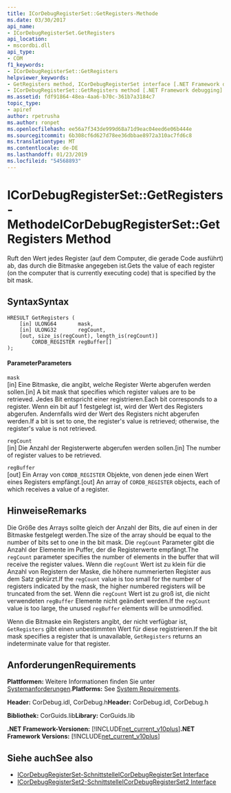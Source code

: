 ```yaml
---
title: ICorDebugRegisterSet::GetRegisters-Methode
ms.date: 03/30/2017
api_name:
- ICorDebugRegisterSet.GetRegisters
api_location:
- mscordbi.dll
api_type:
- COM
f1_keywords:
- ICorDebugRegisterSet::GetRegisters
helpviewer_keywords:
- GetRegisters method, ICorDebugRegisterSet interface [.NET Framework debugging]
- ICorDebugRegisterSet::GetRegisters method [.NET Framework debugging]
ms.assetid: fdf91864-48ea-4aa6-b70c-361b7a3184c7
topic_type:
- apiref
author: rpetrusha
ms.author: ronpet
ms.openlocfilehash: ee56a7f343de999d68a71d9eac04eed6e06b444e
ms.sourcegitcommit: 6b308cf6d627d78ee36dbbae8972a310ac7fd6c8
ms.translationtype: MT
ms.contentlocale: de-DE
ms.lasthandoff: 01/23/2019
ms.locfileid: "54568893"
---
```

# <a name="icordebugregistersetgetregisters-method"></a><span data-ttu-id="dfaa7-102">ICorDebugRegisterSet::GetRegisters-Methode</span><span class="sxs-lookup"><span data-stu-id="dfaa7-102">ICorDebugRegisterSet::GetRegisters Method</span></span>
<span data-ttu-id="dfaa7-103">Ruft den Wert jedes Register (auf dem Computer, die gerade Code ausführt) ab, das durch die Bitmaske angegeben ist.</span><span class="sxs-lookup"><span data-stu-id="dfaa7-103">Gets the value of each register (on the computer that is currently executing code) that is specified by the bit mask.</span></span>  
  
## <a name="syntax"></a><span data-ttu-id="dfaa7-104">Syntax</span><span class="sxs-lookup"><span data-stu-id="dfaa7-104">Syntax</span></span>  
  
```  
HRESULT GetRegisters (  
    [in] ULONG64       mask,   
    [in] ULONG32       regCount,  
    [out, size_is(regCount), length_is(regCount)]  
        CORDB_REGISTER regBuffer[]  
);  
```  
  
#### <a name="parameters"></a><span data-ttu-id="dfaa7-105">Parameter</span><span class="sxs-lookup"><span data-stu-id="dfaa7-105">Parameters</span></span>  
 `mask`  
 <span data-ttu-id="dfaa7-106">[in] Eine Bitmaske, die angibt, welche Register Werte abgerufen werden sollen.</span><span class="sxs-lookup"><span data-stu-id="dfaa7-106">[in] A bit mask that specifies which register values are to be retrieved.</span></span> <span data-ttu-id="dfaa7-107">Jedes Bit entspricht einer registrieren.</span><span class="sxs-lookup"><span data-stu-id="dfaa7-107">Each bit corresponds to a register.</span></span> <span data-ttu-id="dfaa7-108">Wenn ein bit auf 1 festgelegt ist, wird der Wert des Registers abgerufen. Andernfalls wird der Wert des Registers nicht abgerufen werden.</span><span class="sxs-lookup"><span data-stu-id="dfaa7-108">If a bit is set to one, the register's value is retrieved; otherwise, the register's value is not retrieved.</span></span>  
  
 `regCount`  
 <span data-ttu-id="dfaa7-109">[in] Die Anzahl der Registerwerte abgerufen werden sollen.</span><span class="sxs-lookup"><span data-stu-id="dfaa7-109">[in] The number of register values to be retrieved.</span></span>  
  
 `regBuffer`  
 <span data-ttu-id="dfaa7-110">[out] Ein Array von `CORDB_REGISTER` Objekte, von denen jede einen Wert eines Registers empfängt.</span><span class="sxs-lookup"><span data-stu-id="dfaa7-110">[out] An array of `CORDB_REGISTER` objects, each of which receives a value of a register.</span></span>  
  
## <a name="remarks"></a><span data-ttu-id="dfaa7-111">Hinweise</span><span class="sxs-lookup"><span data-stu-id="dfaa7-111">Remarks</span></span>  
 <span data-ttu-id="dfaa7-112">Die Größe des Arrays sollte gleich der Anzahl der Bits, die auf einen in der Bitmaske festgelegt werden.</span><span class="sxs-lookup"><span data-stu-id="dfaa7-112">The size of the array should be equal to the number of bits set to one in the bit mask.</span></span> <span data-ttu-id="dfaa7-113">Die `regCount` Parameter gibt die Anzahl der Elemente im Puffer, der die Registerwerte empfängt.</span><span class="sxs-lookup"><span data-stu-id="dfaa7-113">The `regCount` parameter specifies the number of elements in the buffer that will receive the register values.</span></span> <span data-ttu-id="dfaa7-114">Wenn die `regCount` Wert ist zu klein für die Anzahl von Registern der Maske, die höhere nummerierten Register aus dem Satz gekürzt.</span><span class="sxs-lookup"><span data-stu-id="dfaa7-114">If the `regCount` value is too small for the number of registers indicated by the mask, the higher numbered registers will be truncated from the set.</span></span> <span data-ttu-id="dfaa7-115">Wenn die `regCount` Wert ist zu groß ist, die nicht verwendeten `regBuffer` Elemente nicht geändert werden.</span><span class="sxs-lookup"><span data-stu-id="dfaa7-115">If the `regCount` value is too large, the unused `regBuffer` elements will be unmodified.</span></span>  
  
 <span data-ttu-id="dfaa7-116">Wenn die Bitmaske ein Registers angibt, der nicht verfügbar ist, `GetRegisters` gibt einen unbestimmten Wert für diese registrieren.</span><span class="sxs-lookup"><span data-stu-id="dfaa7-116">If the bit mask specifies a register that is unavailable, `GetRegisters` returns an indeterminate value for that register.</span></span>  
  
## <a name="requirements"></a><span data-ttu-id="dfaa7-117">Anforderungen</span><span class="sxs-lookup"><span data-stu-id="dfaa7-117">Requirements</span></span>  
 <span data-ttu-id="dfaa7-118">**Plattformen:** Weitere Informationen finden Sie unter [Systemanforderungen](../../../../docs/framework/get-started/system-requirements.md).</span><span class="sxs-lookup"><span data-stu-id="dfaa7-118">**Platforms:** See [System Requirements](../../../../docs/framework/get-started/system-requirements.md).</span></span>  
  
 <span data-ttu-id="dfaa7-119">**Header:** CorDebug.idl, CorDebug.h</span><span class="sxs-lookup"><span data-stu-id="dfaa7-119">**Header:** CorDebug.idl, CorDebug.h</span></span>  
  
 <span data-ttu-id="dfaa7-120">**Bibliothek:** CorGuids.lib</span><span class="sxs-lookup"><span data-stu-id="dfaa7-120">**Library:** CorGuids.lib</span></span>  
  
 <span data-ttu-id="dfaa7-121">**.NET Framework-Versionen:** [!INCLUDE[net_current_v10plus](../../../../includes/net-current-v10plus-md.md)]</span><span class="sxs-lookup"><span data-stu-id="dfaa7-121">**.NET Framework Versions:** [!INCLUDE[net_current_v10plus](../../../../includes/net-current-v10plus-md.md)]</span></span>  
  
## <a name="see-also"></a><span data-ttu-id="dfaa7-122">Siehe auch</span><span class="sxs-lookup"><span data-stu-id="dfaa7-122">See also</span></span>
- [<span data-ttu-id="dfaa7-123">ICorDebugRegisterSet-Schnittstelle</span><span class="sxs-lookup"><span data-stu-id="dfaa7-123">ICorDebugRegisterSet Interface</span></span>](../../../../docs/framework/unmanaged-api/debugging/icordebugregisterset-interface.md)
- [<span data-ttu-id="dfaa7-124">ICorDebugRegisterSet2-Schnittstelle</span><span class="sxs-lookup"><span data-stu-id="dfaa7-124">ICorDebugRegisterSet2 Interface</span></span>](../../../../docs/framework/unmanaged-api/debugging/icordebugregisterset2-interface.md)

